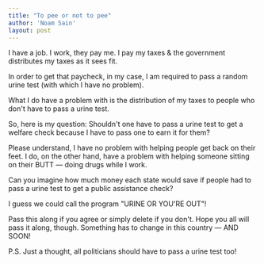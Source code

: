 ```yaml
---
title: "To pee or not to pee"
author: 'Noam Sain'
layout: post
---
```


I have a job. I work, they pay me. I pay my taxes &amp; the government distributes my taxes as it sees fit.  
  
In order to get that paycheck, in my case, I am required to pass a random urine test (with which I have no problem).

What I do have a problem with is the distribution of my taxes to people who don't have to pass a urine test.

So, here is my question: Shouldn't one have to pass a urine test to get a welfare check because I have to pass one to earn it for them?

Please understand, I have no problem with helping people get back on their feet. I do, on the other hand, have a problem with helping someone sitting on their BUTT — doing drugs while I work.

Can you imagine how much money each state would save if people had to pass a urine test to get a public assistance check?

I guess we could call the program "URINE OR YOU'RE OUT"!

Pass this along if you agree or simply delete if you don't. Hope you all will pass it along, though. Something has to change in this country — AND SOON!

P.S. Just a thought, all politicians should have to pass a urine test too!